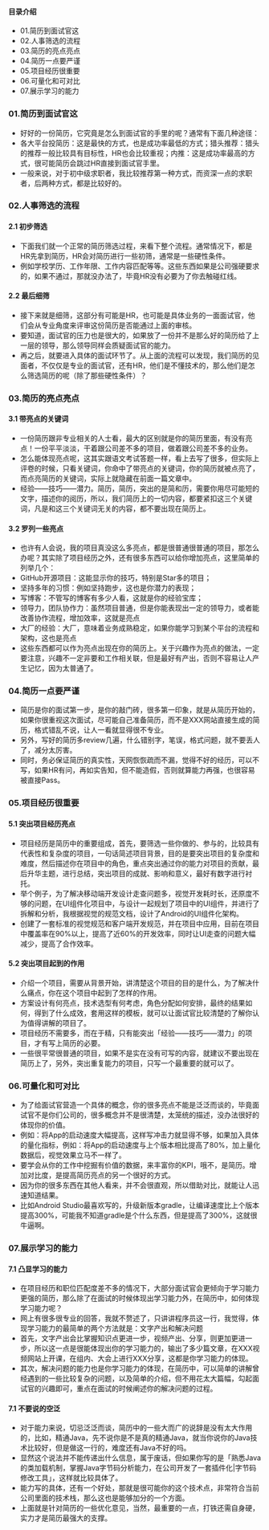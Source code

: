 #### 目录介绍
- 01.简历到面试官这
- 02.人事筛选的流程
- 03.简历的亮点亮点
- 04.简历一点要严谨
- 05.项目经历很重要
- 06.可量化和可对比
- 07.展示学习的能力



### 01.简历到面试官这
- 好好的一份简历，它究竟是怎么到面试官的手里的呢？通常有下面几种途径：
- 各大平台投简历：这是最快的方式，也是成功率最低的方式；猎头推荐：猎头的推荐一般比较具有目标性，HR也会比较重视；内推：这是成功率最高的方式，很可能简历会跳过HR直接到面试官手里。
- 一般来说，对于初中级求职者，我比较推荐第一种方式，而资深一点的求职者，后两种方式，都是比较好的。


### 02.人事筛选的流程
#### 2.1 初步筛选
- 下面我们就一个正常的简历筛选过程，来看下整个流程。通常情况下，都是HR先拿到简历，HR会对简历进行一些初筛，通常是一些硬性条件。
- 例如学校学历、工作年限、工作内容匹配等等。这些东西如果是公司强硬要求的，如果不通过，那就没办法了，毕竟HR没有必要为了你去触碰红线。

#### 2.2 最后细筛
- 接下来就是细筛，这部分有可能是HR，也可能是具体业务的一面面试官，他们会从专业角度来评审这份简历是否能通过上面的审核。
- 要知道，面试官的压力也是很大的，如果放了一份并不是那么好的简历给了上一层的领导，那么领导同样会质疑面试官的能力。
- 再之后，就要进入具体的面试环节了。从上面的流程可以发现，我们简历的见面者，不仅仅是专业的面试官，还有HR，他们是不懂技术的，那么他们是怎么筛选简历的呢（除了那些硬性条件）？


### 03.简历的亮点亮点
#### 3.1 带亮点的关键词
- 一份简历跟非专业相关的人士看，最大的区别就是你的简历里面，有没有亮点！一份平平淡淡，干着跟公司差不多的项目，做着跟公司差不多的业务。
- 怎么能体现亮点呢，这其实跟语文考试答题一样，看上去写了很多，但实际上评卷的时候，只看关键词，你命中了带亮点的关键词，你的简历就被点亮了，而点亮简历的关键词，实际上就隐藏在前面一篇文章中。
- 经验——技巧——潜力。简历，简历，突出的是简和历，需要你用尽可能短的文字，描述你的阅历，所以，我们简历上的一切内容，都要紧扣这三个关键词，凡是和这三个关键词无关的内容，都不要出现在简历上。


#### 3.2 罗列一些亮点
- 也许有人会说，我的项目真没这么多亮点，都是很普通很普通的项目，那怎么办呢？其实除了项目经历之外，还有很多东西可以给你增加亮点，这里简单的列举几个：
- GitHub开源项目：这能显示你的技巧，特别是Star多的项目；
- 坚持多年的习惯：例如坚持跑步，这也是你潜力的表现；
- 写博客：不管写的博客有多少人看，这就是你的经验宝库；
- 领导力，团队协作力：虽然项目普通，但是你能表现出一定的领导力，或者能改善协作流程，增加效率，这就是亮点
- 大厂的经验：大厂，意味着业务成熟稳定，如果你能学习到某个平台的流程和架构，这也是亮点
- 这些东西都可以作为亮点出现在你的简历上。关于兴趣作为亮点的做法，一定要注意，兴趣不一定非要和工作相关联，但是最好有产出，否则不容易让人产生记忆，因为太普通了。


### 04.简历一点要严谨
- 简历是你的面试第一步，是你的敲门砖，很多第一印象，就是从简历开始的，如果你很重视这次面试，尽可能自己准备简历，而不是XXX网站直接生成的简历，格式错乱不说，让人一看就显得很不专业。
- 另外，写好的简历多review几遍，什么错别字，笔误，格式问题，就不要丢人了，减分太厉害。
- 同时，务必保证简历的真实性，天网恢恢疏而不漏，觉得不好的经历，可以不写，如果HR有问，再如实告知，但不能造假，否则就算能力再强，也很容易被直接Pass。


### 05.项目经历很重要
#### 5.1 突出项目经历亮点
- 项目经历是简历中的重要组成，首先，要筛选一些你做的、参与的，比较具有代表性和复杂度的项目，一句话简述项目背景，目的是要突出项目的复杂度和难度，然后描述你在项目中的角色，重点突出通过你的能力对项目的贡献，最后升华主题，进行总结，突出项目的成就、影响和意义，最好有数字进行衬托。
- 举个例子，为了解决移动端开发设计走查问题多，视觉开发耗时长，还原度不够的问题，在UI组件化项目中，与设计一起规划了项目中的UI组件，并进行了拆解和分析，我根据视觉的规范文档，设计了Android的UI组件化架构。
- 创建了一套标准的视觉规范和客户端开发规范，并在项目中应用，目前在项目中覆盖率在90%以上，提高了近60%的开发效率，同时让UI走查的问题大幅减少，提高了合作效率。


#### 5.2 突出项目起到的作用
- 介绍一个项目，需要从背景开始，讲清楚这个项目的目的是什么，为了解决什么痛点，你在这个项目中起到了怎样的作用。
- 方案设计有何亮点，技术选型有何考虑，角色分配如何安排，最终的结果如何，得到了什么成效，套用这样的模板，就可以让面试官比较清楚的了解你认为值得讲解的项目了。
- 项目经历不需要多，而在于精，只有能突出「经验——技巧——潜力」的项目，才有写上简历的必要。
- 一些很平常很普通的项目，如果不是实在没有可写的内容，就建议不要出现在简历上了，另外，突出重复能力的项目，只写一个最重要的就可以了。


### 06.可量化和可对比
- 为了给面试官营造一个具体的概念，你的很多亮点不能是泛泛而谈的，毕竟面试官不是你们公司的，很多概念并不是很清楚，太笼统的描述，没办法很好的体现你的价值。
- 例如：将App的启动速度大幅提高，这样写冲击力就显得不够，如果加入具体的量化指标，例如：将App的启动速度与上个版本相比提高了80%，加上量化数据后，视觉效果立马不一样了。
- 要学会从你的工作中挖掘有价值的数据，来丰富你的KPI，哦不，是简历。增加对比度，是提高简历亮点的另一个很好的方式。
- 因为你的很多东西在其他人看来，并不会很直观，所以借助对比，就能让人迅速知道结果。
- 比如Android Studio最喜欢写的，升级新版本gradle，让编译速度比上个版本提高300%，可能我不知道gradle是个什么东西，但是提高了300%，这就很牛逼啊。


### 07.展示学习的能力
#### 7.1 凸显学习的能力
- 在项目经历和职位匹配度差不多的情况下，大部分面试官会更倾向于学习能力更强的简历，那么除了在面试的时候体现出学习能力外，在简历中，如何体现学习能力呢？
- 网上有很多很专业的回答，我就不赘述了，只讲讲程序员这一行，我觉得，体现学习能力的最简单的两个方法就是：文字产出和解决问题
- 首先，文字产出会比掌握知识点更进一步，视频产出、分享，则更加更进一步，所以这一点是很能体现出你的学习能力的，输出了多少篇文章，在XXX视频网站上开课，在组内、大会上进行XXX分享，这都是你学习能力的体现。
- 其次，解决问题的能力也是你学习能力的体现，在简历中，可以简单的讲解曾经遇到的一些比较复杂的问题，以及简单的介绍，但不用花太大篇幅，勾起面试官的兴趣即可，重点在面试的时候阐述你的解决问题的过程。


#### 7.1 不要说的空泛
- 对于能力来说，切忌泛泛而谈，简历中的一些大而广的说辞是没有太大作用的，比如，精通Java，先不说你是不是真的精通Java，就当你说你的Java技术比较好，但是做这一行的，难度还有Java不好的吗。
- 显然这个说法并不能传递出什么信息，属于废话，但如果你写的是「熟悉Java的类加载机制，掌握Java字节码分析能力，在公司开发了一套插件化|字节码修改工具」，这样就比较具体了。
- 能力写的具体，还有一个好处，那就是很可能你的这个技术点，非常符合当前公司里面的技术栈，那么这也是能够加分的一个方面。
- 上面就是针对简历的一些优化意见，当然，最重要的一点，打铁还需自身硬，实力才是简历最强大的支撑。














